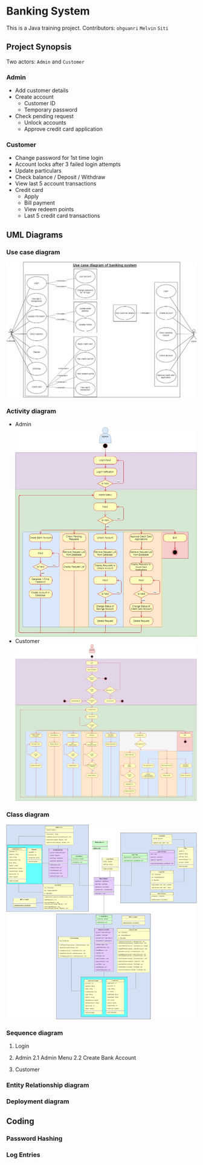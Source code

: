 # Banking System

This is a Java training project. 
Contributors: `ohguanri` `Melvin` `Siti`

## Project Synopsis
Two actors: `Admin` and `Customer`
### Admin
- Add customer details
- Create account
    - Customer ID
    - Temporary password
- Check pending request
    - Unlock accounts
    - Approve credit card application

### Customer
- Change password for 1st time login
- Account locks after 3 failed login attempts
- Update particulars
- Check balance / Deposit / Withdraw
- View last 5 account transactions
- Credit card
    - Apply
    - Bill payment
    - View redeem points
    - Last 5 credit card transactions

## UML Diagrams
### Use case diagram
![](https://github.com/Ryanluoxu/BankingSystem/blob/master/picture/Use%20Case%20Diagram.jpg)

### Activity diagram
- Admin
![](/picture/Administrator%20Activity%20Diagram.jpg)
- Customer
![](/picture/Customer%20Activity.jpg)

### Class diagram
![](/picture/Colored%20Class%20Diagram.jpg)

### Sequence diagram
1. Login

2. Admin
    2.1 Admin Menu
    2.2 Create Bank Account

3. Customer

### Entity Relationship diagram

### Deployment diagram



## Coding

### Password Hashing

### Log Entries

